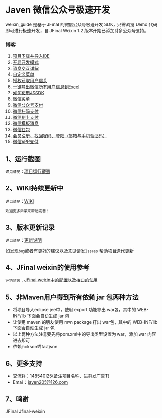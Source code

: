 # Javen 微信公众号极速开发
weixin_guide 是基于 JFinal 的微信公众号极速开发 SDK，只需浏览 Demo 代码即可进行极速开发，自 JFinal Weixin 1.2 版本开始已添加对多公众号支持。


### 博客

1. [项目下载并导入IDE](http://www.jianshu.com/p/ab209e163614)
2. [开启开发模式](http://www.jianshu.com/p/a87d4b9f9424)
3. [消息交互详解](http://www.jianshu.com/p/6e8caa616577)
4. [自定义菜单](http://www.jianshu.com/p/41ce83878f05)
5. [授权获取用户信息](http://www.jianshu.com/p/01b04bdf9645)
6. [一键导出微信所有用户信息到Excel](http://www.jianshu.com/p/fd34c859e069)
7. [如何使用JSSDK](http://www.jianshu.com/p/bb88f7520b9e)
8. [微信买单](http://www.jianshu.com/p/e28eb52830c5)
9. [微信公众号支付](http://www.jianshu.com/p/cb2456a2d7a7)
10. [微信扫码支付](http://www.jianshu.com/p/474af73eb176)
11. [微信刷卡支付](http://www.jianshu.com/p/ef6c9c5c5807)
12. [微信模板消息](http://www.jianshu.com/p/eb0e9c4dcdfe)
13. [微信红包](http://www.jianshu.com/p/c06120bc1f5c)
14. [会员注册、找回密码、登陆（邮箱与手机验证码）](http://www.jianshu.com/p/c06120bc1f5c)
15. [微信APP支付](http://www.jianshu.com/p/febf7c2eea82)
 
## 1、运行截图
`详见请见`：[项目运行截图](http://git.oschina.net/javen205/weixin_guide/wikis/%E8%BF%90%E8%A1%8C%E6%95%88%E6%9E%9C%E5%9B%BE)

## 2、WIKI持续更新中
`详见请见`：[WIKI](http://git.oschina.net/javen205/weixin_guide/wikis/home)

`欢迎更多同学来帮助完善！`

## 3、版本更新记录
`详见请见`：[更新说明](http://git.oschina.net/javen205/weixin_guide/wikis/%E7%89%88%E6%9C%AC%E6%9B%B4%E6%96%B0%E8%AE%B0%E5%BD%95)

如发现`bug`或者有更好的建议以及意见请发`Issues` 帮助项目迭代更新

## 4、JFinal weixin的使用参考
`详情请见`：[JFinal weixin中的配置以及接口的使用](http://git.oschina.net/jfinal/jfinal-weixin/wikis/home)

## 5、非Maven用户得到所有依赖 jar 包两种方法
- 将项目导入eclipse jee中，使用 export 功能导出 war包，其中的 WEB-INF/lib 下面会自动生成 jar 包
- 让使用 maven 的朋友使用 mvn package 打出 war包，其中的 WEB-INF/lib 下面会自动生成 jar 包
- 以上两种方法注意要先将pom.xml中的导出类型设置为 war，添加 <packaging>war</packaging> 内容进去即可
- 依赖jackson或fastjson



## 6、更多支持
- 交流群：148540125(备注项目名称、进群发广告T)
- Email：javen205@126.com

## 7、鸣谢

JFinal
Jfinal-weixin



